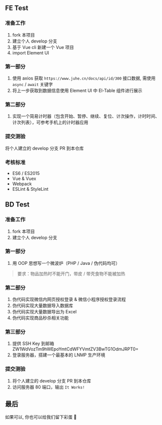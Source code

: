 ## FE Test

### 准备工作
1. fork 本项目
2. 建立个人 develop 分支
3. 基于 Vue cli 新建一个 Vue 项目
4. import Element UI

### 第一部分
1. 使用 axios 获取 `https://www.juhe.cn/docs/api/id/300` 接口数据, 需使用 `async` / `await` 关键字
2. 将上一步获取到数据信息使用 Element UI 中 El-Table 组件进行展示

### 第二部分
1. 实现一个简易计时器（包含开始、暂停、继续、复位、计次操作，计时时间、计次列表），可参考手机上的计时器应用

### 提交测验
将个人建立的 develop 分支 PR 到本仓库

### 考核标准
- ES6 / ES2015
- Vue & Vuex
- Webpack
- ESLint & StyleLint

## BD Test

### 准备工作
1. fork 本项目
2. 建立个人 develop 分支

### 第一部分
1. 用 OOP 思想写一个微波炉（PHP / Java / 伪代码均可）
> 要求：物品加热时不能开门，带皮 / 带壳食物不能被加热

### 第二部分
1. 伪代码实现微信内网页授权登录 & 微信小程序授权登录流程
2. 伪代码实现大量数据导入数据库
3. 伪代码实现大量数据导出为 Excel
4. 伪代码实现商品秒杀相关功能

### 第三部分
1. 提供 SSH Key 到邮箱 ZW1WdVozTm9hWEpoYmtCdWFYVmtZV3BwTG1OdmJRPT0=
2. 登录服务器，搭建一个最基本的 LNMP 生产环境

### 提交测验
1. 将个人建立的 develop 分支 PR 到本仓库
2. 访问服务器 80 端口，输出 `It Works!`

## 最后
如果可以, 你也可以给我们留下彩蛋 🎉
